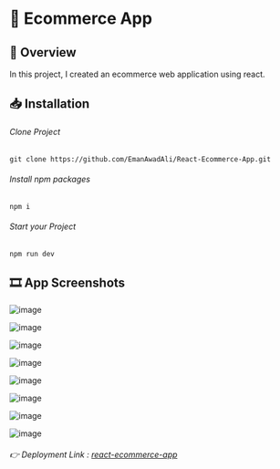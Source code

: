 #  🛒 Ecommerce App
## 📌 Overview
In this project, I created an ecommerce web application using react.

## 📥 Installation

###### Clone Project
```
git clone https://github.com/EmanAwadAli/React-Ecommerce-App.git
```
###### Install npm packages
```
npm i
```
###### Start your Project
```
npm run dev
```
## 🎞️ App Screenshots

![image](https://github.com/EmanAwadAli/React-Ecommerce-App/assets/54704537/84da62ff-0073-415d-9ee1-c7b8b03b35d2)

![image](https://github.com/EmanAwadAli/React-Ecommerce-App/assets/54704537/9a830905-f8ff-4c4a-9fc5-e6035973f126)

![image](https://github.com/EmanAwadAli/React-Ecommerce-App/assets/54704537/ffeaaa9c-99a5-49bb-ab92-f72b06ba1685)

![image](https://github.com/EmanAwadAli/React-Ecommerce-App/assets/54704537/909ecb79-c6a5-4370-a6fd-29e28d6d86dc)

![image](https://github.com/EmanAwadAli/React-Ecommerce-App/assets/54704537/ab97d9de-f211-4f9f-9e61-9a61757a2f5c)

![image](https://github.com/EmanAwadAli/React-Ecommerce-App/assets/54704537/0bff4f15-3545-4801-bffe-175c522ba1f5)

![image](https://github.com/EmanAwadAli/React-Ecommerce-App/assets/54704537/d4ae3a4c-e2f1-40ce-999b-cde9c8e2c6b9)

![image](https://github.com/EmanAwadAli/React-Ecommerce-App/assets/54704537/fa4922e5-ae96-462b-8959-6feb5841f90e)

###### 👉 Deployment Link : [react-ecommerce-app](https://react-ecommerce-app-beta.vercel.app/)
